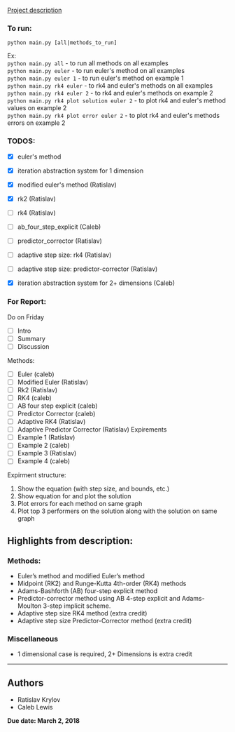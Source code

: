 [Project description](https://math.gsu.edu/xye/course/na_handout/project/proj1.pdf)  
  
### To run:
`python main.py [all|methods_to_run]`  
  
Ex:  
`python main.py all` - to run all methods on all examples  
`python main.py euler` - to run euler's method on all examples  
`python main.py euler 1` - to run euler's method on example 1  
`python main.py rk4 euler` - to rk4 and euler's methods on all examples  
`python main.py rk4 euler 2` - to rk4 and euler's methods on example 2  
`python main.py rk4 plot solution euler 2` - to plot rk4 and euler's method values on example 2  
`python main.py rk4 plot error euler 2` - to plot rk4 and euler's methods errors on example 2  

### TODOS:
- [x] euler's method
- [x] iteration abstraction system for 1 dimension
- [x] modified euler's method (Ratislav)
- [x] rk2 (Ratislav)
- [ ] rk4 (Ratislav)
- [ ] ab_four_step_explicit (Caleb)
- [ ] predictor_corrector (Ratislav)
- [ ] adaptive step size: rk4 (Ratislav)
- [ ] adaptive step size: predictor-corrector (Ratislav)
- [x] iteration abstraction system for 2+ dimensions (Caleb)


### For Report:
Do on Friday
- [ ] Intro
- [ ] Summary
- [ ] Discussion

Methods:
- [ ] Euler (caleb)
- [ ] Modified Euler (Ratislav)
- [ ] Rk2 (Ratislav)
- [ ] RK4 (caleb)
- [ ] AB four step explicit (caleb)
- [ ] Predictor Corrector (caleb)
- [ ] Adaptive RK4 (Ratislav)
- [ ] Adaptive Predictor Corrector (Ratislav)
Expirements
- [ ] Example 1 (Ratislav)
- [ ] Example 2 (caleb)
- [ ] Example 3 (Ratislav)
- [ ] Example 4 (caleb)

Expirment structure:
1. Show the equation (with step size, and bounds, etc.)
2. Show equation for and plot the solution
3. Plot errors for each method on same graph 
4. Plot top 3 performers on the solution along with the solution on same graph

## Highlights from description:
### Methods:
- Euler’s method and modified Euler’s method
- Midpoint (RK2) and Runge-Kutta 4th-order (RK4) methods 
- Adams-Bashforth (AB) four-step explicit method 
- Predictor-corrector method using AB 4-step explicit and Adams-Moulton 3-step implicit scheme. 
- Adaptive step size RK4 method (extra credit) 
- Adaptive step size Predictor-Corrector method (extra credit)

### Miscellaneous
- 1 dimensional case is required, 2+ Dimensions is extra credit
---

## Authors
- Ratislav Krylov
- Caleb Lewis

**Due date: March 2, 2018**
